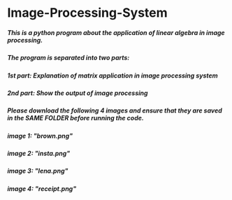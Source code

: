 # Image-Processing-System
##### This is a python program about the application of linear algebra in image processing.
##### The program is separated into two parts:
##### 1st part: Explanation of matrix application in image processing system
##### 2nd part: Show the output of image processing
 
##### Please download the following 4 images and ensure that they are saved in the SAME FOLDER before running the code.
##### image 1: "brown.png"
##### image 2: "insta.png"
##### image 3: "lena.png"
##### image 4: "receipt.png" 
